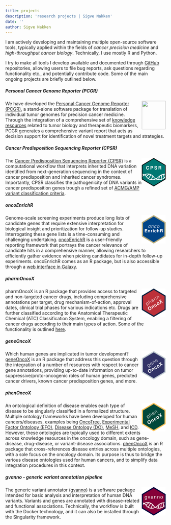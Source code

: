 ```yaml
---
title: projects
description: 'research projects | Sigve Nakken'
date: ''
author: Sigve Nakken
---
```


I am actively developing and maintaining multiple open-source software tools, typically applied within the fields of *cancer precision medicine* and *high-throughput cancer biology*. Technically, I use mostly R and Python. 

I try to make all tools I develop available and documented through <a href="https://github.com/sigven/" target="_blank">GitHub</a> repositories, allowing users to file bug reports, ask questions regarding functionality etc., and potentially contribute code. Some of the main ongoing projects are briefly outlined below.

<h5>Personal Cancer Genome Reporter (PCGR)</h5>

<a href="https://sigven.github.io/pcgr/"><img src="https://github.com/sigven/pcgr/raw/main/pcgrr/man/figures/logo.png" align="right" height="88.5" width="75"/></a>
We have developed the <a href="https://github.com/sigven/pcgr/" target = "_blank">Personal Cancer Genome Reporter (PCGR)</a>, a stand-alone software package for translation of individual tumor genomes for precision cancer medicine. Through the integration of a comprehensive set of <a href="https://rpubs.com/sigven/pcgrbundle" target = "_blank">knowledge resources</a> related to tumor biology and therapeutic biomarkers, PCGR generates a comprehensive variant report that acts as decision support for identification of novel treatment targets and strategies.

<h5>Cancer Predisposition Sequencing Reporter (CPSR)</h5>

<a href="https://sigven.github.io/cpsr/"><img src="https://github.com/sigven/cpsr/raw/main/man/figures/logo.png" align="right" height="88.5" width="75"/></a>
The <a href="https://github.com/sigven/cpsr/" target = "_blank">Cancer Predisposition Sequencing Reporter (CPSR)</a> is a computational workflow that interprets inherited DNA variation identified from next-generation sequencing in the context of cancer predisposition and inherited cancer syndromes. Importantly, CPSR classifies the pathogenicity of DNA variants in cancer predisposition genes trough a refined set of <a href="https://sigven.github.io/cpsr/articles/variant_classification.html" target = "_blank">ACMG/AMP variant classification criteria</a>.

<h5>oncoEnrichR</h5>

<a href="https://sigven.github.io/oncoEnrichR/"><img src="https://github.com/sigven/oncoEnrichR/raw/main/man/figures/logo.png" align="right" height="88.5" width="75"/></a>
Genome-scale screening experiments produce long lists of candidate genes that require extensive interpretation for biological insight and prioritization for follow-up studies. Interrogating these gene lists is a time-consuming and challenging undertaking. <a href="https://github.com/sigven/oncoEnrichR/" target="_blank">oncoEnrichR</a> is a user-friendly reporting framework that portrays the cancer relevance of candidate hits in a comprehensive manner, allowing researchers to efficiently gather evidence when picking candidates for in-depth follow-up experiments. oncoEnrichR comes as an R package, but is also accessible through a <a href="https://oncotools.elixir.no/" target="_blank">web interface in Galaxy</a>.

<h5>pharmOncoX</h5>

<a href="https://sigven.github.io/pharmOncoX/"><img src="https://github.com/sigven/pharmOncoX/raw/main/man/figures/logo.png" align="right" height="88.5" width="75"/></a>
pharmOncoX is an R package that provides access to targeted and non-targeted cancer drugs, including comprehensive annotations per target, drug mechanism-of-action, approval dates, clinical trial phases for various indications etc. Drugs are further classified according to the Anatomical Therapeutic Chemical (ATC) Classification System, enabling a filtering of cancer drugs according to their main types of action. Some of the functionality is outlined [here](https://sigven.github.io/pharmOncoX/articles/pharmOncoX.html).

<h5>geneOncoX</h5>

<a href="https://sigven.github.io/geneOncoX/"><img src="https://github.com/sigven/geneOncoX/raw/main/man/figures/logo.png" align="right" height="88.5" width="75"/></a>
Which human genes are implicated in tumor development?
<a href="https://github.com/sigven/geneOncoX/" target = "_blank">geneOncoX</a> is an R package that address this question through the integration of a number of resources with respect to cancer gene annotations, providing up-to-date information on tumor suppressive/proto-oncogenic roles of human genes, predicted cancer drivers, known cancer predisposition genes, and more.

<h5>phenOncoX</h5>

<a href="https://sigven.github.io/phenOncoX/"><img src="https://github.com/sigven/phenOncoX/raw/main/man/figures/logo.png" align="right" height="88.5" width="75"/></a>
An ontological definition of disease enables each type of disease to be singularly classified in a formalized structure. Multiple ontology frameworks have been developed for human cancers/diseases, examples being [OncoTree](https://oncotree.mskcc.org/#/home), [Experimental Factor Ontology (EFO)](https://www.ebi.ac.uk/efo/), [Disease Ontology (DO)](https://disease-ontology.org/), [MeSH](https://www.nlm.nih.gov/research/umls/sourcereleasedocs/current/MSH/index.html), and [ICD](https://www.who.int/standards/classifications/classification-of-diseases). However, these ontologies are typically used to different extents across knowledge resources in the oncology domain, such as gene-disease, drug-disease, or variant-disease associations. <a href="https://github.com/sigven/phenOncoX/" target = "_blank">phenOncoX</a> is an R package that cross-references disease entries across multiple ontologies, with a sole focus on the oncology domain. Its purpose is thus to bridge the various disease ontologies used for human cancers, and to simplify data integration procedures in this context. 

<h5>gvanno - generic variant annotation pipeline</h5>

<a href="https://github.com/sigven/gvanno/"><img src="https://github.com/sigven/gvanno/raw/master/src/gvanno_logo.png" align="right" height="88.5" width="75"/></a>
The generic variant annotator (<a href="https://github.com/sigven/gvanno/" target="_blank">gvanno</a>) is a software package intended for basic analysis and interpretation of human DNA variants. Variants and genes are annotated with disease-related and functional associations. Technically, the workflow is built with the Docker technology, and it can also be installed through the Singularity framework.


